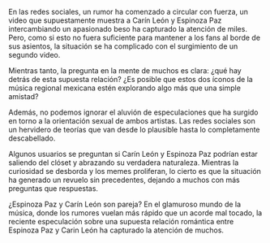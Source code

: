 En las redes sociales, un rumor ha comenzado a circular con fuerza, un video que supuestamente muestra a Carín León y Espinoza Paz intercambiando un apasionado beso ha capturado la atención de miles. Pero, como si esto no fuera suficiente para mantener a los fans al borde de sus asientos, la situación se ha complicado con el surgimiento de un segundo video.

Mientras tanto, la pregunta en la mente de muchos es clara: ¿qué hay detrás de esta supuesta relación? ¿Es posible que estos dos íconos de la música regional mexicana estén explorando algo más que una simple amistad?

Además, no podemos ignorar el aluvión de especulaciones que ha surgido en torno a la orientación sexual de ambos artistas. Las redes sociales son un hervidero de teorías que van desde lo plausible hasta lo completamente descabellado.

Algunos usuarios se preguntan si Carín León y Espinoza Paz podrían estar saliendo del clóset y abrazando su verdadera naturaleza. Mientras la curiosidad se desborda y los memes proliferan, lo cierto es que la situación ha generado un revuelo sin precedentes, dejando a muchos con más preguntas que respuestas.

¿Espinoza Paz y Carín León son pareja?
En el glamuroso mundo de la música, donde los rumores vuelan más rápido que un acorde mal tocado, la reciente especulación sobre una supuesta relación romántica entre Espinoza Paz y Carin León ha capturado la atención de muchos.
